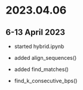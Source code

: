 # 2023.04.06

## 6-13 April 2023

- started hybrid.ipynb

- added align_sequences()

- added find_matches()

- find_k_consecutive_bps()

